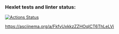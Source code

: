 ### Hexlet tests and linter status:
[![Actions Status](https://github.com/irina-vadimovna/frontend-project-46/actions/workflows/hexlet-check.yml/badge.svg)](https://github.com/irina-vadimovna/frontend-project-46/actions)

https://asciinema.org/a/FkfvUxkkzZZHOqICT6ThLeLVi